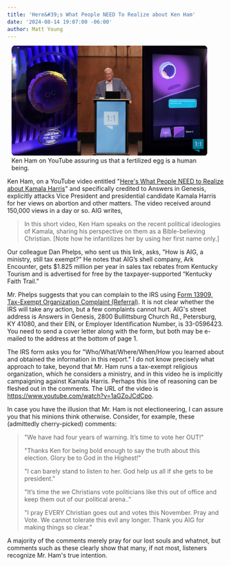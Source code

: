 ```yaml
---
title: 'Here&#39;s What People NEED To Realize about Ken Ham'
date: '2024-08-14 19:07:00 -06:00'
author: Matt Young
---
```


<figure class="on-the-left-side" style="margin-top: 10px; margin-right: 40px; margin-bottom: 10px; margin-left: 10px;">
<img src="/uploads/2024/Ham_Video_600.jpg" alt="Ken Ham on his video"/>
<figcaption><a href=""></a>Ken Ham on YouTube assuring us that a fertilized egg is a human being.
</figcaption>
</figure>

Ken Ham, on a YouTube video entitled "<a href="https://youtu.be/1aGZoJCdCpo?si=8iLpBwawPiOYOYbE">Here's What People NEED to Realize about Kamala Harris</a>" and specifically credited to Answers in Genesis, explicitly attacks Vice President and presidential candidate Kamala Harris for her views on abortion and other matters. The video received around 150,000 views in a day or so. AIG writes,

<blockquote>In this short video, Ken Ham speaks on the recent political ideologies of Kamala, sharing his perspective on them as a Bible-believing Christian. [Note how he infantilizes her by using her first name only.] </blockquote>

Our colleague Dan Phelps, who sent us this link, asks, "How is AIG, a ministry, still tax exempt?" He notes that AIG’s shell company, Ark Encounter, gets $1.825 million per year in sales tax rebates from Kentucky Tourism and is advertised for free by the taxpayer-supported “Kentucky Faith Trail.” 

Mr. Phelps suggests that you can complain to the IRS using <a href="https://www.irs.gov/pub/irs-pdf/f13909.pdf">Form 13909, Tax-Exempt Organization Complaint (Referral)</a>. It is not clear whether the IRS will take any action, but a few complaints cannot hurt. AIG's street address is Answers in Genesis, 2800 Bullittsburg Church Rd., Petersburg, KY 41080, and their EIN, or Employer Identification Number, is 33-0596423.  You need to send a cover letter along with the form, but both may be e-mailed to the address at the bottom of page 1.

The IRS form asks you for "Who/What/Where/When/How you learned about and obtained the information in this report." I do not know precisely what approach to take, beyond that Mr. Ham runs a tax-exempt religious organization, which he considers a ministry, and in this video he is implicitly campaigning against Kamala Harris. Perhaps this line of reasoning can be fleshed out in the comments. The URL of the video is https://www.youtube.com/watch?v=1aGZoJCdCpo.

In case you have the illusion that Mr. Ham is not electioneering, I can assure you that his minions think otherwise. Consider, for example, these (admittedly cherry-picked) comments:

<!--more-->

<blockquote><p>"We have had four years of warning. It’s time to vote her OUT!" </p>

<p>"Thanks Ken for being bold enough to say the truth about this election. Glory be to God in the Highest!" </p>

<p>"I can barely stand to listen to her. God help us all if she gets to be president." </p>

<p> "It’s time the we Christians vote politicians like this out of office and keep them out of our political arena.."</p>

<p>"I pray EVERY Christian goes out and votes this November. Pray and Vote. We cannot tolerate this evil any longer. Thank you AIG for making things so clear."</p> </blockquote>

A majority of the comments merely pray for our lost souls and whatnot, but comments such as these clearly show that many, if not most, listeners recognize Mr. Ham's true intention.

 


